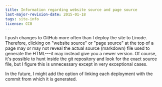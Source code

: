 ```yaml
---
title: Information regarding website source and page source
last-major-revision-date: 2015-01-18
tags: site-info
license: CC0
...
```


I push changes to GitHub more often than I deploy the site to Linode.
Therefore, clicking on "website source" or "page source" at the top of a page may or may not reveal the actual source (markdown) file used to generate the HTML---it may instead give you a newer version.
Of course, it's possible to hunt inside the git repository and look for the exact source file, but I figure this is unnecessary except in very exceptional cases.

In the future, I might add the option of linking each deployment with the commit from which it is generated.
